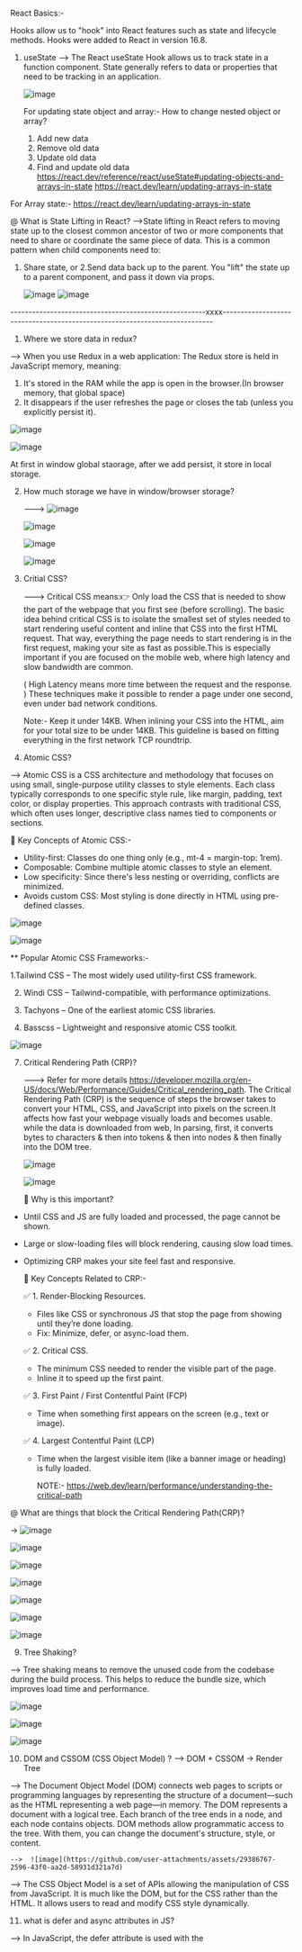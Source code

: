 React Basics:-

Hooks allow us to "hook" into React features such as state and lifecycle methods. Hooks were added to React in version 16.8.

1. useState
   --> The React useState Hook allows us to track state in a function component. State generally refers to data or properties that need to           be tracking in an application.

   ![image](https://github.com/user-attachments/assets/abaf4bb7-8c84-4b0a-bf32-2e96cc85d52f)

   For updating state object and array:-
   How to change nested object or array?
      1. Add new data
      2. Remove old data
      3. Update old data
      4. Find and update old data
   https://react.dev/reference/react/useState#updating-objects-and-arrays-in-state
   https://react.dev/learn/updating-arrays-in-state

For Array state:- https://react.dev/learn/updating-arrays-in-state

@ What is State Lifting in React?
-->State lifting in React refers to moving state up to the closest common ancestor of two or more components that need to share or coordinate the same piece of data. This is a common pattern when child components need to:
1. Share state, or
2.Send data back up to the parent. 
   You "lift" the state up to a parent component, and pass it down via props.

   ![image](https://github.com/user-attachments/assets/11283077-2586-4bad-9171-dd289f2fff67)
   ![image](https://github.com/user-attachments/assets/f9edae53-ebbf-4ad4-b9c1-576884d78dd2)

------------------------------------------------------xxxx---------------------------------------------------------------------------

1. Where we store data in redux?
   
  --> When you use Redux in a web application: The Redux store is held in JavaScript memory, meaning:
   1. It's stored in the RAM while the app is open in the browser.(In browser memory, that global space)
   2. It disappears if the user refreshes the page or closes the tab (unless you explicitly persist it).

   ![image](https://github.com/user-attachments/assets/579c1b7c-712c-442a-bcab-9979333ae66e)

   ![image](https://github.com/user-attachments/assets/5507e738-f372-4cea-9c13-18691df71bb3)

At first in window global staorage, after we add persist, it store in local storage.

2. How much storage we have in window/browser storage?

   ---> ![image](https://github.com/user-attachments/assets/c46869e2-d2d8-4fef-84d3-228a0aea72e7)

   ![image](https://github.com/user-attachments/assets/adf2381e-8d6b-4b3c-b3bb-60f678592297)

   ![image](https://github.com/user-attachments/assets/50bbe571-1818-40bf-b118-8903b5011f78)

   ![image](https://github.com/user-attachments/assets/b3722ce9-7c71-4617-9d17-43f3bd14b711)




4. Critial CSS?
   
   ---> Critical CSS means:👉 Only load the CSS that is needed to show the part of the webpage that you first see (before scrolling).
   The basic idea behind critical CSS is to isolate the smallest set of styles needed to start rendering useful content and inline that CSS into the first HTML request. That way, everything the page needs to start rendering is in the first request, making your site as fast as possible.This is especially important if you are focused on the mobile web, where high latency and slow bandwidth are common.

   ( High Latency means more time between the request and the response. )
   These techniques make it possible to render a page under one second, even under bad network conditions.

   Note:- Keep it under 14KB.
When inlining your CSS into the HTML, aim for your total size to be under 14KB. This guideline is based on fitting everything in the first network TCP roundtrip.


6. Atomic CSS?

--> Atomic CSS is a CSS architecture and methodology that focuses on using small, single-purpose utility classes to style elements. Each class typically corresponds to one specific style rule, like margin, padding, text color, or display properties. This approach contrasts with traditional CSS, which often uses longer, descriptive class names tied to components or sections.

🔹 Key Concepts of Atomic CSS:- 

   - Utility-first: Classes do one thing only (e.g., mt-4 = margin-top: 1rem).
   - Composable: Combine multiple atomic classes to style an element.
   - Low specificity: Since there's less nesting or overriding, conflicts are minimized.
   - Avoids custom CSS: Most styling is done directly in HTML using pre-defined classes.


![image](https://github.com/user-attachments/assets/bcd9da45-53b5-4534-bcb3-20223d437b94)

![image](https://github.com/user-attachments/assets/ee1b2fce-e34a-4a93-8560-346bcfd116e9)

** Popular Atomic CSS Frameworks:- 
 
   1.Tailwind CSS – The most widely used utility-first CSS framework.

   2. Windi CSS – Tailwind-compatible, with performance optimizations.

   3. Tachyons – One of the earliest atomic CSS libraries.

   4. Basscss – Lightweight and responsive atomic CSS toolkit.

   ![image](https://github.com/user-attachments/assets/e4f578a4-8d9e-4949-8a41-a9738a8e8c9d)




7. Critical Rendering Path (CRP)?

   ---> Refer for more details https://developer.mozilla.org/en-US/docs/Web/Performance/Guides/Critical_rendering_path.
   The Critical Rendering Path (CRP) is the sequence of steps the browser takes to convert your HTML, CSS, and JavaScript into pixels on     the screen.It affects how fast your webpage visually loads and becomes usable. while the data is downloaded from web, In parsing, first, it converts bytes to characters & then into tokens & then into nodes & then finally into the DOM tree. 

   ![image](https://github.com/user-attachments/assets/e58f5e7b-f6a2-4f83-be21-6374a2a80014)

   ![image](https://github.com/user-attachments/assets/dc8e6a63-4694-41f8-ac5a-df5cae817886)

   📌 Why is this important?
   
 - Until CSS and JS are fully loaded and processed, the page cannot be shown.
 - Large or slow-loading files will block rendering, causing slow load times.
 - Optimizing CRP makes your site feel fast and responsive.

   🧰 Key Concepts Related to CRP:-
   
   ✅ 1. Render-Blocking Resources.
   
      - Files like CSS or synchronous JS that stop the page from showing until they’re done loading.
      - Fix: Minimize, defer, or async-load them.
        
   ✅ 2. Critical CSS.
   
      - The minimum CSS needed to render the visible part of the page.
      - Inline it to speed up the first paint.
   
   ✅ 3. First Paint / First Contentful Paint (FCP)
   
      - Time when something first appears on the screen (e.g., text or image).

   ✅ 4. Largest Contentful Paint (LCP)
   
      - Time when the largest visible item (like a banner image or heading) is fully loaded.
  
        NOTE:- https://web.dev/learn/performance/understanding-the-critical-path

@ What are things that block the Critical Rendering Path(CRP)?

-> 
![image](https://github.com/user-attachments/assets/d8d9cacb-3594-48a0-b2b5-291f59278a25)

![image](https://github.com/user-attachments/assets/308edf23-afbb-400d-984f-ada8d5444229)

![image](https://github.com/user-attachments/assets/943b80f2-4baf-44cd-8774-acb62ce134c1)

![image](https://github.com/user-attachments/assets/260168da-2644-4838-87cd-41b36f62535a)

![image](https://github.com/user-attachments/assets/5c54707c-3dd9-4e70-8db5-889f44386f52)

![image](https://github.com/user-attachments/assets/e129b6e7-bf10-46d4-aafe-cb9555956398)

![image](https://github.com/user-attachments/assets/80f42f4a-7182-4190-83cc-b222ec8671f3)











         
   
9. Tree Shaking?

--> Tree shaking means to remove the unused code from the codebase during the build process. This helps to reduce the bundle size, which improves load time and performance.

![image](https://github.com/user-attachments/assets/668794c9-e643-47b8-a4e8-f9a0f68f1f60)

![image](https://github.com/user-attachments/assets/33daa358-3dba-4d89-abe9-45057cee7b4f)

![image](https://github.com/user-attachments/assets/bf92bec1-3b60-40c2-b9be-4e558ca34de1)




10. DOM and CSSOM (CSS Object Model) ? -->  DOM + CSSOM → Render Tree

   --> The Document Object Model (DOM) connects web pages to scripts or programming languages by representing the structure of a document—such as the HTML representing a web page—in memory. The DOM represents a document with a logical tree. Each branch of the tree ends in a node, and each node contains objects. DOM methods allow programmatic access to the tree. With them, you can change the document's structure, style, or content.

    -->  ![image](https://github.com/user-attachments/assets/29386767-2596-43f0-aa2d-58931d321a7d)

   --> The CSS Object Model is a set of APIs allowing the manipulation of CSS from JavaScript. It is much like the DOM, but for the CSS rather than the HTML. It allows users to read and modify CSS style dynamically.


11. what is defer and async attributes in JS?

--> In JavaScript, the defer attribute is used with the <script> tag in HTML. It tells the browser to download the script in the background while continuing to parse the HTML, and then execute the script only after the HTML document has been fully parsed.

![image](https://github.com/user-attachments/assets/70bc0cdb-606b-4022-9d52-c2786ca539e6)

![image](https://github.com/user-attachments/assets/c7dff9d8-eca3-431f-9a80-e50970c5f70c)

---> In React, you typically don’t need to use defer manually because:

   1. React applications are usually built with bundlers like Webpack, Vite, or Create React App, which automatically optimize the script loading.
      
   2. The final bundled JavaScript file is usually already injected with the defer attribute by tools like index.html generated by CRA or Vite.

---> The async attribute is used in JavaScript to load and execute external scripts asynchronously, meaning the browser can download and execute the script as soon as it’s ready, without waiting for the HTML parsing to finish.

![image](https://github.com/user-attachments/assets/c507d898-612f-48ec-888b-b276cc585e0e)

![image](https://github.com/user-attachments/assets/ad1f7a42-a203-4c0f-92e6-ae7eb0952bd1)

![image](https://github.com/user-attachments/assets/deb9b803-03ca-4000-bb03-7b215ac63336)

📌 When to Use async
   Use async when:

   1. The script is independent and doesn’t rely on the DOM or other scripts.Example: analytics, ads, or trackers.

🚫 When not to use async
   Avoid async if:

   1. Your script depends on DOM elements being available.

   2. The script depends on another script's output.

📜 What Happens by Default with <script src="...">

![image](https://github.com/user-attachments/assets/5601fac6-b188-47ad-b571-df7db9f1af3a)

![image](https://github.com/user-attachments/assets/04319cbe-c82a-4579-9e20-cc1124f118cb)

NOTE:- there are more such attribute as module and async module.

![image](https://github.com/user-attachments/assets/55f91f82-e9ac-4044-a547-95866adcce81)

12. what is HTML parsing? JS parsing?

--> HTML parsing is the process the browser uses to read and understand the HTML code, converting it into a structured format the browser can display — called the DOM (Document Object Model).

🔄 Parsing Process Step-by-Step:-

1. HTML Download Begins. The browser starts reading the HTML file from top to bottom.

2. Tokenization - The HTML text is broken into tokens (like tags, attributes, and content).

3.Tree Construction - These tokens are used to build the DOM Tree, which is a live representation of the page structure in memory.

4. Handling Other Resources While parsing HTML, the browser might:

 - Request CSS, images, and fonts

`- Encounter JavaScript and pause parsing (unless defer or async is used)

5.Render - Once the DOM and CSSOM (for styles) are ready, the browser renders the page on the screen

   ![image](https://github.com/user-attachments/assets/8bd424fc-4120-447a-933b-28898addc3cd)


2.Optmization in react app?-> lazy load amd more?

--> 🔁 1. Memoization - Memoization is a performance optimization that stores the result of expensive function calls and returns the cached result when the same inputs occur again.

React Tools:

1. React.memo(): Higher Order Component that prevents re-renders if props haven’t changed.

2. useMemo(): Hook to memoize values.

3. useCallback(): Hook to memoize functions.

🔁 2. Code Splitting ->  Use React.lazy() and Suspense to load components only when they are needed.

🧭 3. Virtualization -> Rendering only the visible portion of long lists or tables, instead of the whole list.
  Virtualization in React refers to a performance optimization technique that improves the rendering efficiency of large lists or grids 
  by only rendering items that are currently visible in the viewport (plus a small buffer), rather than rendering the entire dataset.
  Tools:- react-window, react-virtualized.

  🧰 4. Efficient State Management --> Local State: Best for UI state that's only relevant to one component. Global State: For app-wide data. Use libraries carefully. eg :- Zustand, Recoil, or Redux Toolkit with useSelector().

  📦 6. Bundle Optimization --> Reducing the size of your final JavaScript bundle.
    
Techniques:-
   1. Tree Shaking: Remove unused code (ensure you're using ES Modules).

   3. Minification: Using Terser, UglifyJS.

   2. Compression: Serve assets via Brotli or Gzip.

   3. Analysis: Use webpack-bundle-analyzer to inspect what’s in your bundle.

🖼️ 7. Image Optimization:-

-> Techniques:

1. Use modern formats: WebP, AVIF

2. Lazy load images with loading="lazy"

3. Use responsive images with srcSet

4. Compress images with tools like ImageOptim or Squoosh

 🌍 9. Debouncing and Throttling --> When to Use: Handling user input (search, scroll, resize) that triggers frequent updates.

   -> Techniques:-
   
1. Debounce: Wait until user stops typing before triggering an action.

2. Throttle: Trigger an action at most once in a given time period.

Tools: lodash.debounce, lodash.throttle.







@ why we should not use MUI? How to optimize?


@1. how should be the folder structure of app?
Design Pattern?

--> ![image](https://github.com/user-attachments/assets/3ed347fc-5faa-408e-a1ed-a615d978af04)

![image](https://github.com/user-attachments/assets/643e73ba-a69c-4c36-a57b-2ff00b15834f)

![image](https://github.com/user-attachments/assets/d32c3e55-aa5e-4b48-9d42-bedcebaeaf20)





3. Pasing data from child to parrent
button in parent component, when clicks call function in child component. Data to be shown in parent component?
4. what is Visual Formatting Model, it happens during layout formation in CRP?

SEACRH for the photos of question by Prabhat?

@ what is different btw utility function Vs hooks?

@ How useEffect work behind the seen? make using js?

@ Web hooks?

--> Webhooks are a way for one application to send real-time data to another application automatically when a specific event occurs. Think of them as automated messages or notifications triggered by events. A webhook is an HTTP callback that sends data to a specified URL when a certain event happens.


@ Difference web hook and web socket?

@ Difference between redux and context api in term of memory and update?

--> ![image](https://github.com/user-attachments/assets/1fad2f45-279e-447d-a711-9b33bb3bba9f)

![image](https://github.com/user-attachments/assets/b1cf76b0-623e-42af-b647-10ad0a23bdd0)

![image](https://github.com/user-attachments/assets/db6432fb-bee7-432e-bb09-48478cbfe51d)

![image](https://github.com/user-attachments/assets/38cbc162-41b9-4af2-9aed-307b988c8f89)

![image](https://github.com/user-attachments/assets/a66cdacb-c6bc-4544-9096-38c90d3ab211)






@ when to use useState and useReducer?

@ redux is the combination of useState, useReducer and content api?

@ what redux middleware do?

@What is Server Components in react?

--> Server component are the new way to build modern web app by allowing the component to run on the server, instead of in the browser(Client). So, it increase the performance of the applciation, smaller client-side bundles and improved user experience.

![image](https://github.com/user-attachments/assets/473b320d-983c-4b7e-ace9-68cecaf6f5c0)

![image](https://github.com/user-attachments/assets/56ca310b-b0bc-43b5-81bc-e308a497c305)

@ what are Web Components?

--> Web Components are a set of standardized browser APIs that allow you to create reusable, encapsulated UI elements — like your own custom HTML tags — that work in any framework or plain HTML.

They're a native browser feature, not tied to React, Vue, or Angular.






   

